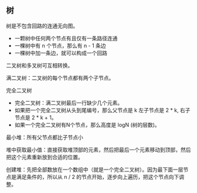 ## 树

树是不包含回路的连通无向图。

- 一颗树中任何两个节点有且仅有一条路径连通
- 一棵树中有 n 个节点，那么有 n - 1 条边
- 一棵树中加一条边，就可以构成一个回路

二叉树和多叉树可互相转换。

满二叉树：二叉树的每个节点都有两个子节点。

完全二叉树

- 完全二叉树：满二叉树最后一行缺少几个元素。
- 如果把一个完全二叉树从头到尾编号，那么父节点是 k 左子节点是 2 * k, 右子节点是 2 * k + 1。
- 如果一个完全二叉树有N个节点，那么高度是 logN (树的层数)。

最小堆：所有父节点都比子节点小

堆中获取最小值：直接获取堆顶部的元素，然后把最后一个元素移动到顶部，然后把这个元素重新放到合适的位置。

创建堆：先把全部数放在一个数组中（就是一个完全二叉树）。因为最下面一层节点是满足条件的，所以从 n / 2 的节点开始，逐步向上遍历，把这个节点向下调整。
